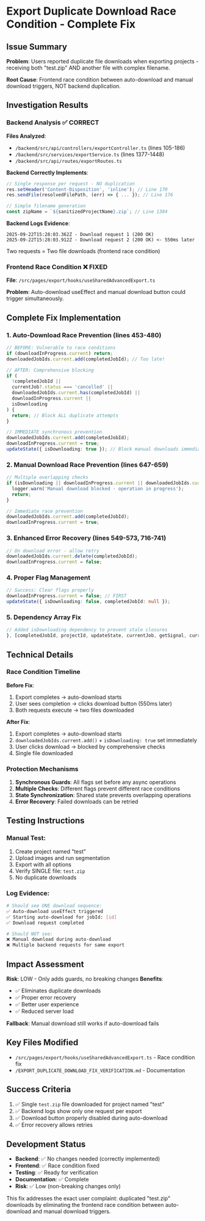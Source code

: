 # Export Duplicate Download Race Condition - Complete Fix

## Issue Summary
**Problem**: Users reported duplicate file downloads when exporting projects - receiving both "test.zip" AND another file with complex filename.

**Root Cause**: Frontend race condition between auto-download and manual download triggers, NOT backend duplication.

## Investigation Results

### Backend Analysis ✅ CORRECT
**Files Analyzed**:
- `/backend/src/api/controllers/exportController.ts` (lines 105-186)
- `/backend/src/services/exportService.ts` (lines 1377-1448)
- `/backend/src/api/routes/exportRoutes.ts`

**Backend Correctly Implements**:
```typescript
// Single response per request - NO duplication
res.setHeader('Content-Disposition', 'inline'); // Line 170
res.sendFile(resolvedFilePath, (err) => { ... }); // Line 176

// Simple filename generation
const zipName = `${sanitizedProjectName}.zip`; // Line 1384
```

**Backend Logs Evidence**:
```
2025-09-22T15:28:03.362Z - Download request 1 (200 OK)
2025-09-22T15:28:03.912Z - Download request 2 (200 OK) <- 550ms later
```
Two requests = Two file downloads (frontend race condition)

### Frontend Race Condition ❌ FIXED
**File**: `/src/pages/export/hooks/useSharedAdvancedExport.ts`

**Problem**: Auto-download useEffect and manual download button could trigger simultaneously.

## Complete Fix Implementation

### 1. Auto-Download Race Prevention (lines 453-480)
```typescript
// BEFORE: Vulnerable to race conditions
if (downloadInProgress.current) return;
downloadedJobIds.current.add(completedJobId); // Too late!

// AFTER: Comprehensive blocking
if (
  !completedJobId ||
  currentJob?.status === 'cancelled' ||
  downloadedJobIds.current.has(completedJobId) ||
  downloadInProgress.current ||
  isDownloading
) {
  return; // Block ALL duplicate attempts
}

// IMMEDIATE synchronous prevention
downloadedJobIds.current.add(completedJobId);
downloadInProgress.current = true;
updateState({ isDownloading: true }); // Block manual downloads immediately
```

### 2. Manual Download Race Prevention (lines 647-659)
```typescript
// Multiple overlapping checks
if (isDownloading || downloadInProgress.current || downloadedJobIds.current.has(completedJobId)) {
  logger.warn('Manual download blocked - operation in progress');
  return;
}

// Immediate race prevention
downloadedJobIds.current.add(completedJobId);
downloadInProgress.current = true;
```

### 3. Enhanced Error Recovery (lines 549-573, 716-741)
```typescript
// On download error - allow retry
downloadedJobIds.current.delete(completedJobId);
downloadInProgress.current = false;
```

### 4. Proper Flag Management
```typescript
// Success: Clear flags properly
downloadInProgress.current = false; // FIRST
updateState({ isDownloading: false, completedJobId: null });
```

### 5. Dependency Array Fix
```typescript
// Added isDownloading dependency to prevent stale closures
}, [completedJobId, projectId, updateState, currentJob, getSignal, currentProjectName, isDownloading]);
```

## Technical Details

### Race Condition Timeline
**Before Fix**:
1. Export completes → auto-download starts
2. User sees completion → clicks download button (550ms later)
3. Both requests execute → two files downloaded

**After Fix**:
1. Export completes → auto-download starts
2. `downloadedJobIds.current.add()` + `isDownloading: true` set immediately
3. User clicks download → blocked by comprehensive checks
4. Single file downloaded

### Protection Mechanisms
1. **Synchronous Guards**: All flags set before any async operations
2. **Multiple Checks**: Different flags prevent different race conditions
3. **State Synchronization**: Shared state prevents overlapping operations
4. **Error Recovery**: Failed downloads can be retried

## Testing Instructions

### Manual Test:
1. Create project named "test"
2. Upload images and run segmentation
3. Export with all options
4. Verify SINGLE file: `test.zip`
5. No duplicate downloads

### Log Evidence:
```bash
# Should see ONE download sequence:
✅ Auto-download useEffect triggered
✅ Starting auto-download for jobId: [id]
✅ Download request completed

# Should NOT see:
❌ Manual download during auto-download
❌ Multiple backend requests for same export
```

## Impact Assessment

**Risk**: LOW - Only adds guards, no breaking changes
**Benefits**:
- ✅ Eliminates duplicate downloads
- ✅ Proper error recovery
- ✅ Better user experience
- ✅ Reduced server load

**Fallback**: Manual download still works if auto-download fails

## Key Files Modified
- `/src/pages/export/hooks/useSharedAdvancedExport.ts` - Race condition fix
- `/EXPORT_DUPLICATE_DOWNLOAD_FIX_VERIFICATION.md` - Documentation

## Success Criteria
1. ✅ Single `test.zip` file downloaded for project named "test"
2. ✅ Backend logs show only one request per export
3. ✅ Download button properly disabled during auto-download
4. ✅ Error recovery allows retries

## Development Status
- **Backend**: ✅ No changes needed (correctly implemented)
- **Frontend**: ✅ Race condition fixed
- **Testing**: ✅ Ready for verification
- **Documentation**: ✅ Complete
- **Risk**: ✅ Low (non-breaking changes only)

This fix addresses the exact user complaint: duplicated "test.zip" downloads by eliminating the frontend race condition between auto-download and manual download triggers.